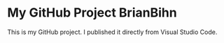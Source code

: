 # My GitHub Project BrianBihn

This is my GitHub project. I published it directly from Visual Studio Code.